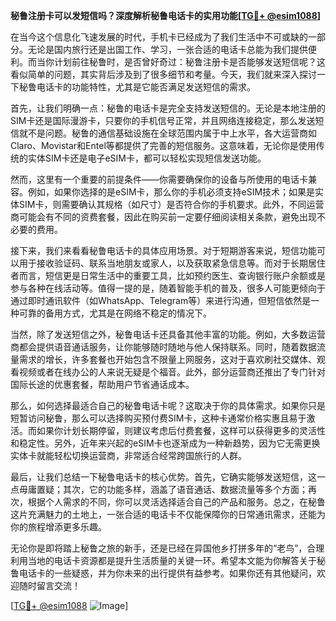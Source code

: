 **秘鲁注册卡可以发短信吗？深度解析秘鲁电话卡的实用功能[[TG💪+ @esim1088](https://t.me/s/esim1088)]**

在当今这个信息化飞速发展的时代，手机卡已经成为了我们生活中不可或缺的一部分。无论是国内旅行还是出国工作、学习，一张合适的电话卡总能为我们提供便利。而当你计划前往秘鲁时，是否曾好奇过：秘鲁注册卡是否能够发送短信呢？这看似简单的问题，其实背后涉及到了很多细节和考量。今天，我们就来深入探讨一下秘鲁电话卡的功能特性，尤其是它能否满足发送短信的需求。

首先，让我们明确一点：秘鲁的电话卡是完全支持发送短信的。无论是本地注册的SIM卡还是国际漫游卡，只要你的手机信号正常，并且网络连接稳定，那么发送短信就不是问题。秘鲁的通信基础设施在全球范围内属于中上水平，各大运营商如Claro、Movistar和Entel等都提供了完善的短信服务。这意味着，无论你是使用传统的实体SIM卡还是电子eSIM卡，都可以轻松实现短信发送功能。

然而，这里有一个重要的前提条件——你需要确保你的设备与所使用的电话卡兼容。例如，如果你选择的是eSIM卡，那么你的手机必须支持eSIM技术；如果是实体SIM卡，则需要确认其规格（如尺寸）是否符合你的手机要求。此外，不同运营商可能会有不同的资费套餐，因此在购买前一定要仔细阅读相关条款，避免出现不必要的费用。

接下来，我们来看看秘鲁电话卡的具体应用场景。对于短期游客来说，短信功能可以用于接收验证码、联系当地朋友或家人，以及获取紧急信息等。而对于长期居住者而言，短信更是日常生活中的重要工具，比如预约医生、查询银行账户余额或是参与各种在线活动等。值得一提的是，随着智能手机的普及，很多人可能更倾向于通过即时通讯软件（如WhatsApp、Telegram等）来进行沟通，但短信依然是一种可靠的备用方式，尤其是在网络不稳定的情况下。

当然，除了发送短信之外，秘鲁电话卡还具备其他丰富的功能。例如，大多数运营商都会提供语音通话服务，让你能够随时随地与他人保持联系。同时，随着数据流量需求的增长，许多套餐也开始包含不限量上网服务，这对于喜欢刷社交媒体、观看视频或者在线办公的人来说无疑是个福音。此外，部分运营商还推出了专门针对国际长途的优惠套餐，帮助用户节省通话成本。

那么，如何选择最适合自己的秘鲁电话卡呢？这取决于你的具体需求。如果你只是短暂访问秘鲁，那么可以选择购买预付费SIM卡，这种卡通常价格实惠且易于激活。而如果你计划长期停留，则建议考虑后付费套餐，这样可以获得更多的灵活性和稳定性。另外，近年来兴起的eSIM卡也逐渐成为一种新趋势，因为它无需更换实体卡就能轻松切换运营商，非常适合经常跨国旅行的人群。

最后，让我们总结一下秘鲁电话卡的核心优势。首先，它确实能够发送短信，这一点毋庸置疑；其次，它的功能多样，涵盖了语音通话、数据流量等多个方面；再次，根据个人需求的不同，你可以灵活选择适合自己的产品和服务。总之，在秘鲁这片充满魅力的土地上，一张合适的电话卡不仅能保障你的日常通讯需求，还能为你的旅程增添更多乐趣。

无论你是即将踏上秘鲁之旅的新手，还是已经在异国他乡打拼多年的“老鸟”，合理利用当地的电话卡资源都是提升生活质量的关键一环。希望本文能为你解答关于秘鲁电话卡的一些疑惑，并为你未来的出行提供有益参考。如果你还有其他疑问，欢迎随时留言交流！

[[TG💪+ @esim1088](https://t.me/s/esim1088) ![Image](https://i.postimg.cc/4NQfJmqS/Snipaste-2025-05-13-00-14-12.png)]